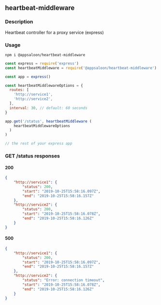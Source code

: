 ## heartbeat-middleware

### Description
Heartbeat controller for a proxy service (express)

### Usage
`npm i @appsaloon/heartbeat-middleware`


```javascript
const express = require('express')
const heartbeatMiddleware = require('@appsaloon/heartbeat-middleware')

const app = express()

const heartbeatMiddlewareOptions = {
  routes: [
    'http://service1',
    'http://service2',
  ],
  interval: 30, // default: 60 seconds
}

app.get('/status', heartbeatMiddleware (
    heartbeatMiddlewareOptions
  )
)

// the rest of your express app
```

### GET /status responses
#### 200
```json
{
    "http://service1": {
        "status": 200,
        "start": "2019-10-25T15:58:16.097Z",
        "end": "2019-10-25T15:58:16.157Z"
    },
    "http://service2": {
        "status": 200,
        "start": "2019-10-25T15:58:16.078Z",
        "end": "2019-10-25T15:58:16.126Z"
    }
}
```
#### 500
```json
{
    "http://service1": {
        "status": 200,
        "start": "2019-10-25T15:58:16.097Z",
        "end": "2019-10-25T15:58:16.157Z"
    },
    "http://service2": {
        "status": "Error: connection timeout",
        "start": "2019-10-25T15:58:16.078Z",
        "end": "2019-10-25T15:58:16.126Z"
    }
}
```